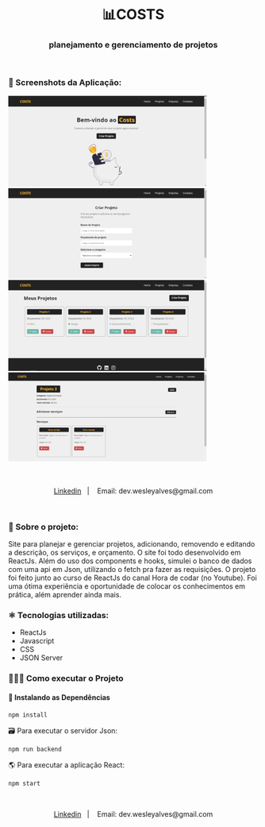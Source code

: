 <h1 align="center"> 📊COSTS</h1>
<h3 align="center">planejamento e gerenciamento de projetos</h3>
</br>

### 📸 Screenshots da Aplicação:
<div>
  <img style="width: 400px" src="./public/home.png" alt="home"/>
  <img style="width: 400px" src="./public/criar_projeto.png" alt="home"/>
</div>

<div>
  <img style="width: 400px" src="./public/projetos.png" alt="home"/>
  <img style="width: 400px" src="./public/editar_projeto.png" alt="home"/>
</div> </br>

</br>
<p align="center">
  <a href="linkedin.com/in/wesley-emanuel-alves-de-oliveira-7b05781b9">Linkedin</a>&nbsp;&nbsp;&nbsp;|&nbsp;&nbsp;&nbsp;
  <a>Email: dev.wesleyalves@gmail.com</a>
</p> </br>

### 📝 Sobre o projeto:
Site para planejar e gerenciar projetos, adicionando, removendo e editando a
descrição, os serviços, e orçamento.
O site foi todo desenvolvido em ReactJs. Além do uso dos components e hooks, 
simulei o banco de dados com uma api em Json, utilizando o fetch pra fazer as requisições.
O projeto foi feito junto ao curso de ReactJs do canal Hora de codar (no Youtube). Foi uma
ótima experiência e oportunidade de colocar os conhecimentos em prática, além aprender ainda mais.

### ⚛ Tecnologias utilizadas:
- ReactJs
- Javascript
- CSS
- JSON Server

### 🏃🏻‍♂️ Como executar o Projeto

#### 🔧 Instalando as Dependências
```bash
npm install
```

🗃 Para executar o servidor Json:
```bash
npm run backend
```

🌎 Para executar a aplicação React:
```bash
npm start
```

</br>
<p align="center">
  <a href="linkedin.com/in/wesley-emanuel-alves-de-oliveira-7b05781b9">Linkedin</a>&nbsp;&nbsp;&nbsp;|&nbsp;&nbsp;&nbsp;
  <a>Email: dev.wesleyalves@gmail.com</a>
</p>
